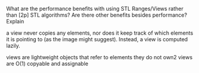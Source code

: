 What are the performance benefits with using STL Ranges/Views rather than [2p]
STL algorithms? Are there other benefits besides performance? Explain

a view never copies any elements, nor does it
keep track of which elements it is pointing to (as the
image might suggest). Instead, a view is computed lazily.

views are lightweight objects that refer to elements they do not own2
views are O(1) copyable and assignable